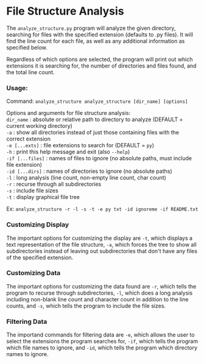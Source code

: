 # File Structure Analysis
The `analyze_structure.py` program will analyze the given directory, searching for files with
the specified extension (defaults to .py files). It will find the line count for each file,
as well as any additional information as specified below.

Regardless of which options are selected, the program will print out which extensions it is searching
for, the number of directories and files found, and the total line count.

### Usage:
Command: `analyze_structure analyze_structure [dir_name] [options]`  

Options and arguments for file structure analysis:  
`dir_name`       : absolute or relative path to directory to analyze (DEFAULT = current working directory)  
`-a`             : show all directories instead of just those containing files with the correct extension  
`-e [...exts]`   : file extensions to search for (DEFAULT = `py`)  
`-h`             : print this help message and exit (also `--help`)  
`-if [...files]` : names of files to ignore (no absolute paths, must include file extension)  
`-id [...dirs]`  : names of directories to ignore (no absolute paths)  
`-l`             : long analysis (line count, non-empty line count, char count)  
`-r`             : recurse through all subdirectories  
`-s`             : include file sizes  
`-t`             : display graphical file tree  

Ex: `analyze_structure -r -l -s -t -e py txt -id ignoreme -if README.txt`  

### Customizing Display
The important options for customizing the display are `-t`, which displays a text representation
of the file structure, `-a`, which forces the tree to show all subdirectories instead of leaving
out subdirectories that don't have any files of the specified extension.

### Customizing Data
The important options for customizing the data found are `-r`, which tells the program to recurse through
subdirectories, `-l`, which does a long analysis including non-blank line count and character count in
addition to the line counts, and `-s`, which tells the program to include the file sizes.

### Filtering Data
The importand commands for filtering data are `-e`, which allows the user to select the extensions
the program searches for, `-if`, which tells the program which file names to ignore, and `-id`, which
tells the program which directory names to ignore.
